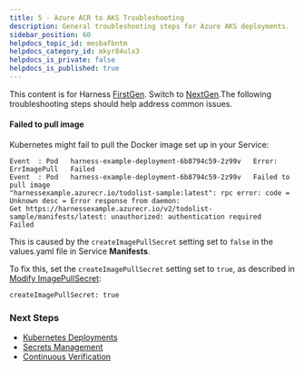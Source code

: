 ```yaml
---
title: 5 - Azure ACR to AKS Troubleshooting
description: General troubleshooting steps for Azure AKS deployments.
sidebar_position: 60
helpdocs_topic_id: mesbafbntm
helpdocs_category_id: mkyr84ulx3
helpdocs_is_private: false
helpdocs_is_published: true
---
```


This content is for Harness [FirstGen](../../../../getting-started/harness-first-gen-vs-harness-next-gen.md). Switch to [NextGen](../../../../continuous-delivery/onboard-cd/cd-quickstarts/azure-cd-quickstart.md).The following troubleshooting steps should help address common issues.

#### Failed to pull image

Kubernetes might fail to pull the Docker image set up in your Service:


```
Event  : Pod   harness-example-deployment-6b8794c59-2z99v   Error: ErrImagePull   Failed  
Event  : Pod   harness-example-deployment-6b8794c59-2z99v   Failed to pull image   
"harnessexample.azurecr.io/todolist-sample:latest": rpc error: code = Unknown desc = Error response from daemon:   
Get https://harnessexample.azurecr.io/v2/todolist-sample/manifests/latest: unauthorized: authentication required   Failed
```
This is caused by the `createImagePullSecret` setting set to `false` in the values.yaml file in Service **Manifests**.

To fix this, set the `createImagePullSecret` setting set to `true`, as described in [Modify ImagePullSecret](2-service-and-artifact-source.md#modify-image-pull-secret):


```
createImagePullSecret: true
```
### Next Steps

* [Kubernetes Deployments](/docs/category/kubernetes-deployments)
* [Secrets Management](../../../firstgen-platform/security/secrets-management/secret-management.md)
* [Continuous Verification](https://docs.harness.io/article/myw4h9u05l-verification-providers-list)

